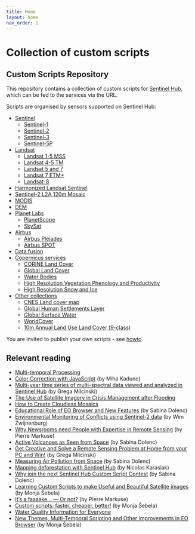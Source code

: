 ```yaml
---
title: Home
layout: home
nav_order: 1
---
```


# Collection of custom scripts

## Custom Scripts Repository

This repository contains a collection of custom scripts for [Sentinel Hub](https://www.sentinel-hub.com/), which can be fed to the services via the URL.

Scripts are organised by sensors supported on Sentinel Hub:
  - [Sentinel](#sentinel-1)
    - [Sentinel-1](#sentinel-1)
    - [Sentinel-2](#sentinel-2)
    - [Sentinel-3](#sentinel-3)
    - [Sentinel-5P](#sentinel-5p)
  - [Landsat](#landsat-1-5-mss)
    - [Landsat 1-5 MSS](#landsat-1-5-mss)
    - [Landsat 4-5 TM](#landsat-4-5-tm)
    - [Landsat 5 and 7](#landsat-57)
    - [Landsat 7 ETM+](#landsat-7-etm)
    - [Landsat-8](#landsat-8)
  - [Harmonized Landsat Sentinel](#harmonized-landsat-sentinel)
  - [Sentinel-2 L2A 120m Mosaic](#sentinel2-120m-mosaic)
  - [MODIS](#modis)
  - [DEM](#dem)
  - [Planet Labs](#planet_scope)
    - [PlanetScope](#planet_scope)
    - [SkySat](#sky_sat)
  - [Airbus](#airbus_pleiades)
    - [Airbus Pleiades](#airbus_pleiades)
    - [Airbus SPOT](#airbus_spot)
  - [Data fusion](#data-fusion)
  - [Copernicus services](#copernicus_services)
    - [CORINE Land Cover](#CLC)
    - [Global Land Cover](#GLC)
    - [Water Bodies](#water_bodies)
    - [High Resolution Vegetation Phenology and Productivity](#HRVPP)
    - [High Resolution Snow and Ice](#HRSI)
  - [Other collections](#other_collections)
    - [CNES Land cover map](#cnes)
    - [Global Human Settlements Layer](#ghsl)
    - [Global Surface Water](#surface_water)
    - [WorldCover](#worldcover)
    - [10m Annual Land Use Land Cover (9-class)](#impact_observatory)

You are invited to publish your own scripts - see [howto](#howto).

## Relevant reading
* [Multi-temporal Processing](https://medium.com/sentinel-hub/multi-temporal-processing-6a80e5c84188)
* [Color Correction with JavaScript](https://medium.com/sentinel-hub/color-correction-with-javascript-d721e12a919) (by Miha Kadunc)
* [Multi-year time series of multi-spectral data viewed and analyzed in Sentinel Hub](https://medium.com/sentinel-hub/multi-year-time-series-of-multi-spectral-data-viewed-and-analyzed-in-sentinel-hub-5628ec4fad9c) (by Grega Milcinski)
* [The Use of Satellite Imagery in Crisis Management after Flooding](https://medium.com/sentinel-hub/the-use-of-satellite-imagery-in-crisis-management-after-flooding-382be517224f)
* [How to Create Cloudless Mosaics](https://medium.com/sentinel-hub/how-to-create-cloudless-mosaics-37910a2b8fa8)
* [Educational Role of EO Browser and New Features](https://medium.com/sentinel-hub/educational-role-of-eo-browser-and-new-features-5bc6ea8d8143) (by Sabina Dolenc)
* [Environmental Monitoring of Conflicts using Sentinel-2 data](https://medium.com/sentinel-hub/environmental-monitoring-of-conflicts-using-sentinel-2-61f07d76e27b) (by Wim Zwijnenburg)
* [Why Newsrooms need People with Expertise in Remote Sensing](https://medium.com/sentinel-hub/why-newsrooms-need-people-with-expertise-in-remote-sensing-a8e83cedda0a) (by Pierre Markuse)
* [Active Volcanoes as Seen from Space](https://medium.com/sentinel-hub/active-volcanoes-as-seen-from-space-9d1de0133733) (by Sabina Dolenc)
* [Get Creative and Solve a Remote Sensing Problem at Home from your PC and Win!](https://medium.com/sentinel-hub/get-creative-and-solve-a-remote-sensing-problem-at-home-from-your-pc-and-win-9353938d5fff) (by Grega Milcinski)
* [Measuring Air Pollution from Space](https://medium.com/sentinel-hub/measuring-air-pollution-from-space-7492f5dad7bc) (by Sabina Dolenc)
* [Mapping deforestation with Sentinel Hub](https://medium.com/sentinel-hub/mapping-deforestation-from-sentinel-hub-de6aae67f817) (by Nicolas Karasiak)
* [Why join the next Sentinel Hub Custom Script Contest](https://medium.com/sentinel-hub/why-to-join-the-next-sentinel-hub-custom-script-contest-f3adb6c8e92c) (by Sabina Dolenc)
* [Learning Custom Scripts to make Useful and Beautiful Satellite images](https://medium.com/sentinel-hub/create-useful-and-beautiful-satellite-images-with-custom-scripts-8ef0e6a474c6) (by Monja Šebela)
* [It’s a faaaake… — Or not?](https://medium.com/sentinel-hub/its-a-faaaake-or-not-bace4f0c01ec) (by Pierre Markuse)
* [Custom scripts: faster, cheaper, better!](https://medium.com/sentinel-hub/custom-scripts-faster-cheaper-better-83f73894658a) (by Monja Šebela)
* [Water Quality Information for Everyone](https://medium.com/sentinel-hub/water-quality-information-for-everyone-a81faab8ff5e)
* [New Themes, Multi-Temporal Scripting and Other Improvements in EO Browser](https://medium.com/sentinel-hub/new-themes-multi-temporal-scripting-and-other-improvements-in-eo-browser-725267d09f2f) (by Monja Šebela)